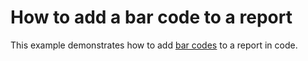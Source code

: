 # How to add a bar code to a report


<p>This example demonstrates how to add <a href="http://documentation.devexpress.com/#XtraReports/CustomDocument2613"><u>bar codes</u></a> to a report in code.</p>

<br/>


